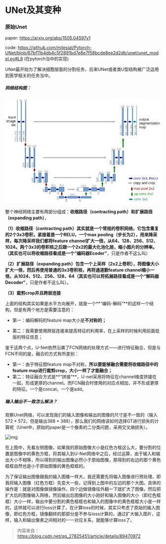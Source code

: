 # UNet及其变种

### 原始Unet

paper: https://arxiv.org/abs/1505.04597v1

code: https://github.com/milesial/Pytorch-UNet/blob/67bf11b4db4c5f2891bd7e8e7f58bcde8ee2d2db/unet/unet_model.py#L8 (在pytorch当中的实现)



UNet最开始为了解决细胞层面的分割任务，后来UNet或者类U型结构被广泛运用到医学相关的任务当中。

##### 网络结构图：

![image-20220715211140978](..\imgs\UNet.png)

整个神经网络主要有两部分组成：**收缩路径（contracting path）**和**扩展路径（expanding path）**，

**（1）收缩路径（contracting path）**其实就是一个常规的卷积网络，它包含重复的2个3x3卷积，紧接着是一个RELU，一个max pooling（步长为2），用来降采样，每次降采样我们都将feature channel扩大一倍，从64、128、256、512、1024。两个3x3的卷积核之后跟一个2x2的最大化池化层，缩小图片的分辨率。（其实也可以将收缩路径看成是一个**“编码器Ecoder”**，只是作者不这么叫）

**（2）扩展路径（expanding path）**包含一个上采样（2x2上卷积），将图像大小扩大一倍，然后再使用普通的3x3卷积核，再将通道数feature channel缩小一倍，从1024、512、256、128、64（其实也可以将拓展路径看成是一个**“解码器Decoder”**，只是作者不这么叫）。

**（3）裁剪crop并且跨层连接**

上面的结构其实如果是水平方向展开，就是一个**“编码-解码”**的这样一个结构，但是有两个地方是需要注意的：

- 第一：编码解码的feature map大小是**不对称的；**

- 第二：我需要使用跨层连接来提高特征的利用率，在上采样的时候利用前面低层的特征信息；

鉴于这两个点，U-Net依然沿袭了FCN网络的处理方式——进行特征融合，但是与FCN不同的是，融合的方式有所差别：
- 第一：由于特征图feature map不对称，**所以要能够融合需要将收缩路径中的feature map进行裁剪crop，大小一样了才能融合；**
- 第二：特征融合方式是**“拼接“**，U-net采用将特征在channel维度拼接在一起，形成更厚的channel。而FCN融合时使用的对应点相加，并不形成更厚的特征。一个是concat，一个是add。



##### 输入输出不一致怎么解决？

观察Unet网络，可以发现我们的输入图像和输出的图像的尺寸是不一致的（输入572 * 572，但是输出388 *  388），那么我们的网络该如何选择GT进行损失的计算呢（Unet中，原始的paper是一个像素的二分类问题，采用交叉熵损失）。

![img](https://img-blog.csdnimg.cn/20190423175747474.png?x-oss-process=image/watermark,type_ZmFuZ3poZW5naGVpdGk,shadow_10,text_aHR0cHM6Ly9ibG9nLmNzZG4ubmV0L3FxXzI3ODI1NDUx,size_16,color_FFFFFF,t_70)

在上图中，先看左侧图像，如果我的原始图像大小是红色方框这么大，要分割的位置是图像中的黄色方框，将其输入到U-Net网络中之后，经过运算，由于输入和输出大小不相等，所以得到的输出图像必然小于原始图像，那得到的右边的那个黄色框框自然也是小于原始图像的黄色框框的。

为了保证输出图像跟我的输入图像一样大，我还需要先将输入图像进行预处理，即我将输入图像（红色方框）先变大一些，记得到上图中的左边的那个大图。具体的操作是：就是对图像做镜像操作，四个边做镜像往外翻一下就扩大了图像。然后把扩大后的图像输入网络，然后输出后图像的大小刚好和输入图像的大小（即红色框框）大小一样，输出中要分割的黄色框框也和输入的图像中的黄色框框大小是一样的，这样就可以进行loss计算了，在计算loss的时候，其实只考虑了原始的输入图像，即红色方框，镜像翻转的那部分是不参与loss计算的，通过扩大输入图片，这样，输入和输出像素之间相对的一一对应关系，就能够计算loss了。

> 内容来自：https://blog.csdn.net/qq_27825451/article/details/89470972

### 

